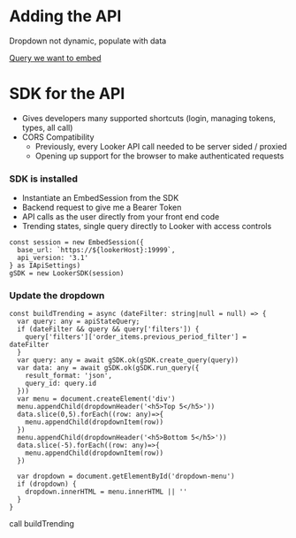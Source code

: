 # Adding the API
Dropdown not dynamic, populate with data

[Query we want to embed](https://johnkuitheme.dev.looker.com/explore/thelook/order_items?qid=YBvxBBvdwfNnmAwrsLz7Eu&toggle=fil)

# SDK for the API

- Gives developers many supported shortcuts (login, managing tokens, types, all call)
- CORS Compatibility
  - Previously, every Looker API call needed to be server sided / proxied
  - Opening up support for the browser to make authenticated requests

### SDK is installed

- Instantiate an EmbedSession from the SDK
- Backend request to give me a Bearer Token
- API calls as the user directly from your front end code
- Trending states, single query directly to Looker with access controls

```
const session = new EmbedSession({
  base_url: `https://${lookerHost}:19999`,
  api_version: '3.1'
} as IApiSettings)
gSDK = new LookerSDK(session)
```

### Update the dropdown

```
const buildTrending = async (dateFilter: string|null = null) => {
  var query: any = apiStateQuery;
  if (dateFilter && query && query['filters']) {
    query['filters']['order_items.previous_period_filter'] = dateFilter
  }
  var query: any = await gSDK.ok(gSDK.create_query(query))
  var data: any = await gSDK.ok(gSDK.run_query({
    result_format: 'json',
    query_id: query.id
  }))
  var menu = document.createElement('div')
  menu.appendChild(dropdownHeader('<h5>Top 5</h5>'))
  data.slice(0,5).forEach((row: any)=>{
    menu.appendChild(dropdownItem(row))
  })
  menu.appendChild(dropdownHeader('<h5>Bottom 5</h5>'))
  data.slice(-5).forEach((row: any)=>{
    menu.appendChild(dropdownItem(row))
  })

  var dropdown = document.getElementById('dropdown-menu')
  if (dropdown) {
    dropdown.innerHTML = menu.innerHTML || ''
  }
}
```
call buildTrending
